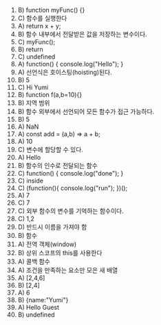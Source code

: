 1. B) function myFunc() {}
2. C) 함수를 실행한다
3. A) return x + y;
4. B) 함수 내부에서 전달받은 값을 저장하는 변수이다.
5. C) myFunc();
6. B) return
7. C) undefined
8. A) function() { console.log("Hello"); }
9. A) 선언식은 호이스팅(hoisting)된다.
10. B) 5
11. C) Hi Yumi
12. B) function f(a,b=10){}
13. B) 지역 범위
14. B) 함수 외부에서 선언되어 모든 함수가 접근 가능하다.
15. B) 5
16. A) NaN
17. A) const add = (a,b) => a + b;
18. A) 10
19. C) 변수에 할당할 수 있다.
20. A) Hello
21. B) 함수의 인수로 전달되는 함수
22. C) function() { console.log("done"); }
23. C) inside
24. C) (function(){ console.log("run"); })();
25. A) 7
26. C) 7
27. C) 외부 함수의 변수를 기억하는 함수이다.
28. C) 1,2
29. D) 반드시 이름을 가져야 함
30. B) 함수
31. A) 전역 객체(window)
32. B) 상위 스코프의 this를 사용한다
33. A) 콜백 함수
34. A) 조건을 만족하는 요소만 모은 새 배열
35. A) [2,4,6]
36. B) [2,4]
37. A) 6
38. B) {name:"Yumi"}
39. A) Hello Guest
40. B) undefined
